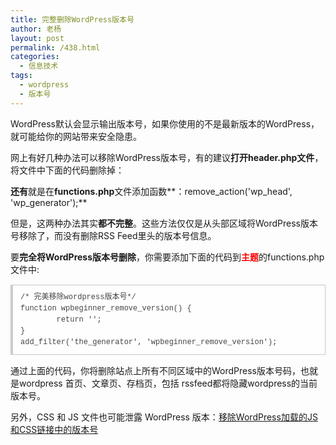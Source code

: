 ```yaml
---
title: 完整删除WordPress版本号
author: 老杨
layout: post
permalink: /438.html
categories:
  - 信息技术
tags:
  - wordpress
  - 版本号
---
```

WordPress默认会显示输出版本号，如果你使用的不是最新版本的WordPress，就可能给你的网站带来安全隐患。

网上有好几种办法可以移除WordPress版本号，有的建议**打开header.php文件**，将文件中下面的代码删除掉：

<meta name="generator" content="WordPress <?php bloginfo('version'); ?>" />

**还有**就是在**functions.php**文件添加函数**：remove\_action('wp\_head', 'wp_generator');**

但是，这两种办法其实**都不完整**。这些方法仅仅是从头部区域将WordPress版本号移除了，而没有删除RSS Feed里头的版本号信息。  


  
要**完全将WordPress版本号删除**，你需要添加下面的代码到<span style="color: #ff0000;"><strong>主题</strong></span>的functions.php文件中:

<pre style="margin:15px 0;font:100 12px/18px monaco, andale mono, courier new;padding:10px 12px;border:#ccc 1px solid;border-left-width:4px;background-color:#fefefe;box-shadow:0 0 4px #eee;word-break:break-all;word-wrap:break-word;color:#444">/* 完美移除wordpress版本号*/  <br />function wpbeginner_remove_version() {   <br />        return '';   <br />}   <br />add_filter('the_generator', 'wpbeginner_remove_version');   </pre>

通过上面的代码，你将删除站点上所有不同区域中的WordPress版本号码，也就是wordpress 首页、文章页、存档页，包括 rssfeed都将隐藏wordpress的当前版本号。

另外，CSS 和 JS 文件也可能泄露 WordPress 版本：<a href="http://cyhour.com/29.html" target="_blank">移除WordPress加载的JS和CSS链接中的版本号</a>